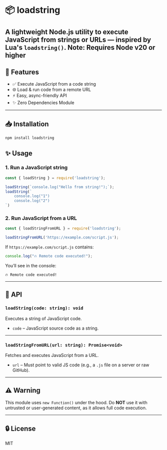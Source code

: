 # 📦 loadstring

A lightweight Node.js utility to execute JavaScript from strings or URLs — inspired by Lua's `loadstring()`.
Note: Requires Node v20 or higher
---

## 🚀 Features

- ✅ Execute JavaScript from a code string
- 🌐 Load & run code from a remote URL
- ⚡ Easy, async-friendly API
- ✨ Zero Dependencies Module

---

## 📥 Installation

```bash
npm install loadstring
```


## ✨ Usage

### 1. Run a JavaScript string

```js
const { loadString } = require('loadstring');

loadString(`console.log("Hello from string!");`);
loadString(`
    console.log("1")
    console.log("2")
`)
```

### 2. Run JavaScript from a URL

```js
const { loadStringFromURL } = require('loadstring');

loadStringFromURL('https://example.com/script.js');
```

If `https://example.com/script.js` contains:

```js
console.log("🔥 Remote code executed!");
```

You’ll see in the console:

```
🔥 Remote code executed!
```

---

## 📘 API

### `loadString(code: string): void`

Executes a string of JavaScript code.

- `code` – JavaScript source code as a string.

---

### `loadStringFromURL(url: string): Promise<void>`

Fetches and executes JavaScript from a URL.

- `url` – Must point to valid JS code (e.g., a `.js` file on a server or raw GitHub).

---

## ⚠️ Warning

This module uses `new Function()` under the hood.
Do **NOT** use it with untrusted or user-generated content, as it allows full code execution.

---

## 🔒 License

MIT
